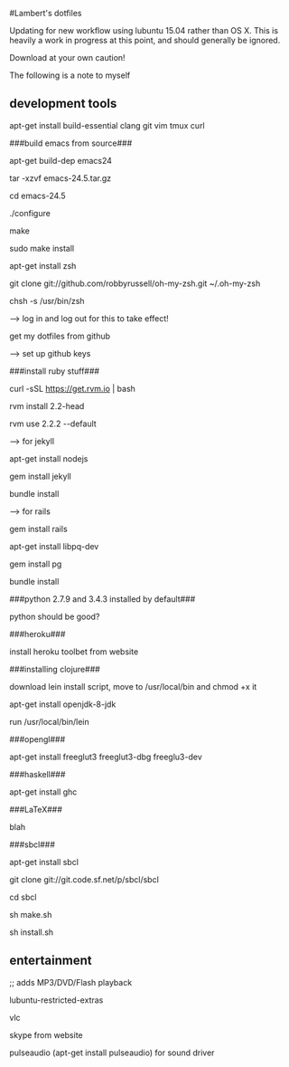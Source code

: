 #Lambert's dotfiles

Updating for new workflow using lubuntu 15.04 rather than OS X. This is heavily a work in progress at this point, and should generally be ignored.

Download at your own caution!

The following is a note to myself

## development tools

apt-get install build-essential clang git vim tmux curl

###build emacs from source###

apt-get build-dep emacs24

tar -xzvf emacs-24.5.tar.gz

cd emacs-24.5

./configure

make

sudo make install


apt-get install zsh

git clone git://github.com/robbyrussell/oh-my-zsh.git ~/.oh-my-zsh

chsh -s /usr/bin/zsh

--> log in and log out for this to take effect!


get my dotfiles from github

--> set up github keys



###install ruby stuff###

curl -sSL https://get.rvm.io | bash

rvm install 2.2-head

rvm use 2.2.2 --default


--> for jekyll

apt-get install nodejs

gem install jekyll

bundle install


--> for rails

gem install rails

apt-get install libpq-dev

gem install pg

bundle install


###python 2.7.9 and 3.4.3 installed by default###

python should be good?


###heroku###

install heroku toolbet from website


###installing clojure###

download lein install script, move to /usr/local/bin and chmod +x it

apt-get install openjdk-8-jdk

run /usr/local/bin/lein


###opengl###

apt-get install freeglut3 freeglut3-dbg freeglu3-dev


###haskell###

apt-get install ghc


###LaTeX###

blah


###sbcl###

apt-get install sbcl

git clone git://git.code.sf.net/p/sbcl/sbcl

cd sbcl

sh make.sh

sh install.sh


## entertainment

;; adds MP3/DVD/Flash playback

lubuntu-restricted-extras

vlc

skype from website

pulseaudio (apt-get install pulseaudio) for sound driver

